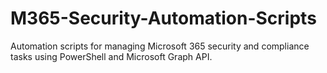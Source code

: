 # M365-Security-Automation-Scripts
Automation scripts for managing Microsoft 365 security and compliance tasks using PowerShell and Microsoft Graph API.
